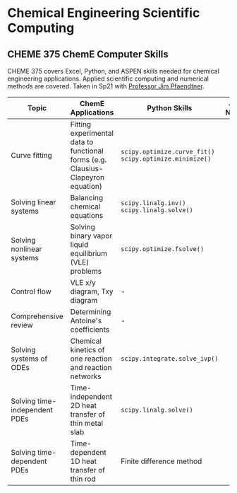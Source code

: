 # Chemical Engineering Scientific Computing
## CHEME 375 ChemE Computer Skills

CHEME 375 covers Excel, Python, and ASPEN skills needed for chemical engineering applications. Applied scientific computing and numerical methods are covered. Taken in Sp21 with [Professor Jim Pfaendtner](https://www.cheme.washington.edu/facultyfinder/jim-pfaendtner).

|Topic|ChemE Applications|Python Skills|Jupyter <br/> Notebook|Online|
|-|-|-|:-:|:-:|
|Curve fitting|Fitting experimental data to functional forms (e.g. Clausius-Clapeyron equation)|`scipy.optimize.curve_fit()` <br/> `scipy.optimize.minimize()`|[.ipynb](curve-fitting.ipynb)|[.html](http://polarize.pw/equation-sheets/equation-sheets/cheme375/curve-fitting.html)|
|Solving linear systems|Balancing chemical equations|`scipy.linalg.inv()` <br/> `scipy.linalg.solve()`|[.ipynb](solving-linear-systems.ipynb)|[.html](http://polarize.pw/equation-sheets/equation-sheets/cheme375/solving-linear-systems.html)|
|Solving nonlinear systems|Solving binary vapor liquid equilibrium (VLE) problems|`scipy.optimize.fsolve()`|[.ipynb](solving-nonlinear-systems.ipynb)|[.html](http://polarize.pw/equation-sheets/equation-sheets/cheme375/solving-nonlinear-systems.html)|
|Control flow|VLE x/y diagram, Txy diagram|-|[.ipynb](control-flow.ipynb)|[.html](http://polarize.pw/equation-sheets/equation-sheets/cheme375/control-flow.html)|
|Comprehensive review|Determining Antoine's coefficients|-|[.ipynb](review-nonlinear-system-control-flow-curve-fitting.ipynb)|[.html](http://polarize.pw/equation-sheets/equation-sheets/cheme375/review-nonlinear-system-control-flow-curve-fitting.html)|
|Solving systems of ODEs|Chemical kinetics of one reaction and reaction networks|`scipy.integrate.solve_ivp()`|[.ipynb](solving-ode-systems.ipynb)|[.html](http://polarize.pw/equation-sheets/equation-sheets/cheme375/solving-ode-systems.html)|
|Solving time-independent PDEs|Time-independent 2D heat transfer of thin metal slab|`scipy.linalg.solve()`|[.ipynb](solving-time-independent-pdes.ipynb)|[.html](http://polarize.pw/equation-sheets/equation-sheets/cheme375/solving-time-independent-pdes.html)|
|Solving time-dependent PDEs|Time-dependent 1D heat transfer of thin rod|Finite difference method|[.ipynb](solving-time-dependent-pdes.ipynb)|[.html](http://polarize.pw/equation-sheets/equation-sheets/cheme375/solving-time-dependent-pdes.html)|

